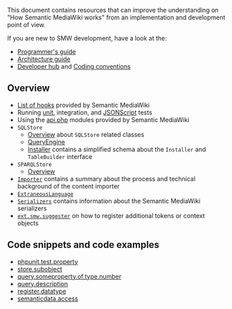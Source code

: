 This document contains resources that can improve the understanding on "How Semantic MediaWiki
works" from an implementation and development point of view.

If you are new to SMW development, have a look at the:

* [Programmer's guide](https://www.semantic-mediawiki.org/wiki/Programmer%27s_guide)
* [Architecture guide](https://www.semantic-mediawiki.org/wiki/Architecture_guide)
* [Developer hub](https://www.semantic-mediawiki.org/wiki/Developer_hub) and [Coding conventions](https://www.semantic-mediawiki.org/wiki/Coding_conventions)

## Overview

- [List of hooks](hooks.md) provided by Semantic MediaWiki
- Running [unit](https://github.com/SemanticMediaWiki/SemanticMediaWiki/blob/master/tests/phpunit/README.md), integration, and [JSONScript](https://github.com/SemanticMediaWiki/SemanticMediaWiki/tree/master/tests/phpunit/Integration/JSONScript) tests
- Using the [api.php](api.md) modules provided by Semantic MediaWiki
- `SQLStore`
  - [Overview](https://github.com/SemanticMediaWiki/SemanticMediaWiki/blob/master/src/SQLStore/README.md) about `SQLStore` related classes
  - [QueryEngine](https://github.com/SemanticMediaWiki/SemanticMediaWiki/blob/master/src/SQLStore/QueryEngine/README.md)
  - [Installer](https://github.com/SemanticMediaWiki/SemanticMediaWiki/blob/master/docs/technical/doc.installer.md) contains a simplified schema about the `Installer` and `TableBuilder` interface
- `SPARQLStore`
  - [Overview](https://github.com/SemanticMediaWiki/SemanticMediaWiki/blob/master/src/SPARQLStore/README.md)
- [`Importer`](https://github.com/SemanticMediaWiki/SemanticMediaWiki/blob/master/src/Importer/README.md) contains a summary about the process and technical background of the content importer
- [`ExtraneousLanguage`](https://github.com/SemanticMediaWiki/SemanticMediaWiki/blob/master/src/ExtraneousLanguage/README.md)
- [`Serializers`](https://github.com/SemanticMediaWiki/SemanticMediaWiki/blob/master/docs/technical/doc.serializers.md) contains information about the Semantic MediaWiki serializers
- [`ext.smw.suggester`](https://github.com/SemanticMediaWiki/SemanticMediaWiki/blob/master/res/smw/suggester/README.md) on how to register additional tokens or context objects

## Code snippets and code examples

- [phpunit.test.property](code-snippets/phpunit.test.property.md)
- [store.subobject](code-snippets/store.subobject.md)
- [query.someproperty.of.type.number](code-snippets/query.someproperty.of.type.number.md)
- [query.description](code-snippets/query.description.md)
- [register.datatype](code-snippets/extension.register.datatype.md)
- [semanticdata.access](code-snippets/semanticdata.access.md)
